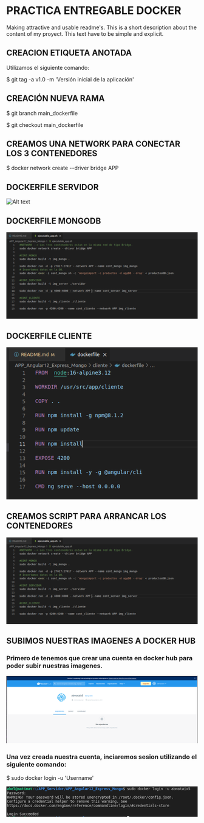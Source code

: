 # PRACTICA ENTREGABLE DOCKER
Making attractive and usable readme's. 
This is a short description about the content of my proyect. This text have to be simple and explicit.

## CREACION ETIQUETA ANOTADA

Utilizamos el siguiente comando:

$ git tag -a v1.0 -m 'Versión inicial de la aplicación'

## CREACIÓN NUEVA RAMA

$ git branch main_dockerfile

$ git checkout main_dockerfile


## CREAMOS UNA NETWORK PARA CONECTAR LOS 3 CONTENEDORES

$ docker network create --driver bridge APP

## DOCKERFILE SERVIDOR
![Alt text](imagenes/dockerfile_servidor.png?raw=true "Title")


## DOCKERFILE MONGODB
![Alt text](imagenes/dockerfile_mongo.png?raw=true "Title")


## DOCKERFILE CLIENTE
![Alt text](imagenes/dockerfile_cliente.png?raw=true "Title")




## CREAMOS SCRIPT PARA ARRANCAR LOS CONTENEDORES

![Alt text](imagenes/dockerfile_script.png?raw=true "Title")



## SUBIMOS NUESTRAS IMAGENES A DOCKER HUB

### Primero de tenemos que crear una cuenta en docker hub para poder subir nuestras imagenes.

![Alt text](imagenes/login.png?raw=true "Title")

### Una vez creada nuestra cuenta, inciaremos sesion utilizando el siguiente comando: 

$ sudo docker login -u 'Username'

![Alt text](imagenes/login-u.png?raw=true "Title")
